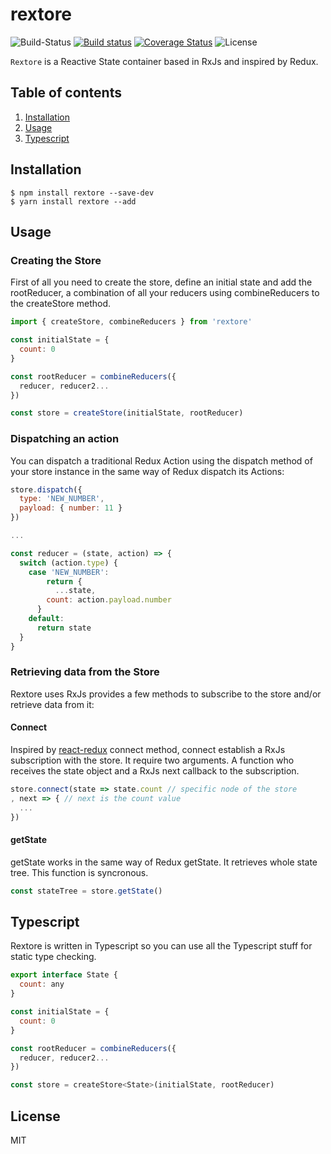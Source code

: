 # rextore

![Build-Status](https://travis-ci.org/pmagaz/rextore.svg?branch=master)
[![Build status](https://ci.appveyor.com/api/projects/status/2tkhjyqj01h1pa8x?svg=true
)](https://ci.appveyor.com/project/pmagaz/rextore)
[![Coverage Status](https://coveralls.io/repos/github/pmagaz/rextore/badge.svg?branch=master)](https://coveralls.io/github/pmagaz/rextore?branch=master)
![License](https://img.shields.io/badge/license-MIT-blue.svg)

`Rextore` is a Reactive State container based in RxJs and inspired by Redux.

## Table of contents

1. [Installation](#installation)
2. [Usage](#usage)
2. [Typescript](#typescript)


## Installation


```
$ npm install rextore --save-dev
$ yarn install rextore --add
```

## Usage

### Creating the Store

First of all you need to create the store, define an initial state and add the rootReducer, a combination of all your reducers using combineReducers to the createStore method.

```javascript
import { createStore, combineReducers } from 'rextore'

const initialState = {
  count: 0
}

const rootReducer = combineReducers({
  reducer, reducer2...
})

const store = createStore(initialState, rootReducer)

```

### Dispatching an action

You can dispatch a traditional Redux Action using the dispatch method of your store instance in the same way of Redux dispatch its Actions:

```javascript
store.dispatch({
  type: 'NEW_NUMBER',
  payload: { number: 11 }
})

...

const reducer = (state, action) => {
  switch (action.type) {
    case 'NEW_NUMBER':
        return {
          ...state,
        count: action.payload.number
      }
    default:
      return state
  }
}

```

### Retrieving data from the Store

Rextore uses RxJs provides a few methods to subscribe to the store and/or retrieve data from it: 

#### Connect

Inspired by [react-redux](https://github.com/reactjs/react-redux) connect method, connect establish a RxJs subscription with the store. It require two arguments. A function who receives the state object and a RxJs next callback to the subscription.


```javascript
store.connect(state => state.count // specific node of the store
, next => { // next is the count value
  ...
})

```

#### getState

getState works in the same way of Redux getState. It retrieves whole state tree. This function is syncronous.


```javascript
const stateTree = store.getState()
```

## Typescript

Rextore is written in Typescript so you can use all the Typescript stuff for static type checking.

```javascript
export interface State {
  count: any
}

const initialState = {
  count: 0
}

const rootReducer = combineReducers({
  reducer, reducer2...
})

const store = createStore<State>(initialState, rootReducer)
``` 

## License

MIT